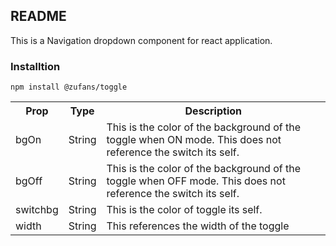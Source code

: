 ## README
<p>This is a Navigation dropdown component for react application.</p>

### Installtion
<code>npm install @zufans/toggle</code>
<br>

<table>
    <tr>
        <th>Prop</th>
        <th>Type</th>
        <th>Description</th>
    </tr>
    <tr>
        <td>bgOn</td>
        <td>String</td>
        <td>This is the color of the background of the toggle when ON mode. This does not reference the switch its self.</td>
    </tr>
    <tr>
        <td>bgOff</td>
        <td>String</td>
        <td>This is the color of the background of the toggle when OFF mode. This does not reference the switch its self.</td>
    </tr>
    <tr>
        <td>switchbg</td>
        <td>String</td>
        <td>This is the color of toggle its self. </td>
    </tr>
    <tr>
        <td>width</td>
        <td>String</td>
        <td>This references the width of the toggle</td>
    </tr>
</table>